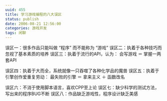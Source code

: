 ```yaml
---
uuid: 455
title: 学习游戏编程的八大误区
status: publish
date: 2006-08-21 12:56:00
categories: 游戏开发
tags: 闲聊
---
```

误区一：很多作品只能叫做 “程序” 而不能称为 “游戏”
误区二：执着于各种技巧而忽视了基本素质的培养
误区三：执着于流行的API，认为：
会写游戏 ＝ 掌握一两套API

误区四：执着于大而全，系统就像一只吞噬了各种化学品的魔兽
误区五：执着于引擎创作爱重复劳动：
最失败的引擎 ＝ 拿来主义 ＋ 函数改名

误区六：不消于使用脚本语言，喜欢CPP至上论
误区七：缺少科学的测试方法，写出来的程序BUG不断
误区八：作品缺乏游戏性，程序设计缺乏美感

